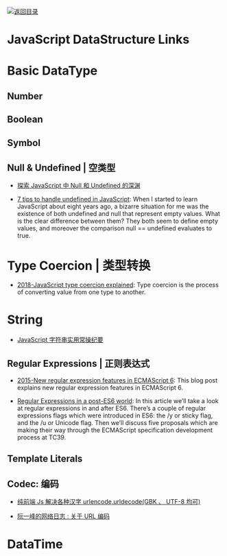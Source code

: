 [![返回目录](https://user-images.githubusercontent.com/5803001/38079637-ff0abcf0-3371-11e8-9b76-ad651620afc7.jpg)](https://github.com/wxyyxc1992/Awesome-Links)

# JavaScript DataStructure Links

# Basic DataType

## Number

## Boolean

## Symbol

## Null & Undefined | 空类型

- [探索 JavaScript 中 Null 和 Undefined 的深渊](https://zhuanlan.zhihu.com/p/24881939)

- [7 tips to handle undefined in JavaScript](https://rainsoft.io/7-tips-to-handle-undefined-in-javascript/): When I started to learn JavaScript about eight years ago, a bizarre situation for me was the existence of both undefined and null that represent empty values. What is the clear difference between them? They both seem to define empty values, and moreover the comparison null == undefined evaluates to true.

# Type Coercion | 类型转换

- [2018-JavaScript type coercion explained](https://parg.co/U8B): Type coercion is the process of converting value from one type to another.

# String

- [JavaScript 字符串实用常操纪要](http://www.jeffjade.com/2016/11/24/116-JavaScript-string-operation/)

## Regular Expressions | 正则表达式

- [2015-New regular expression features in ECMAScript 6](http://2ality.com/2015/07/regexp-es6.html): This blog post explains new regular expression features in ECMAScript 6.

- [Regular Expressions in a post-ES6 world](https://ponyfoo.com/articles/regular-expressions-post-es6): In this article we’ll take a look at regular expressions in and after ES6. There’s a couple of regular expressions flags which were introduced in ES6: the /y or sticky flag, and the /u or Unicode flag. Then we’ll discuss five proposals which are making their way through the ECMAScript specification development process at TC39.

## Template Literals

## Codec: 编码

- [纯前端 Js 解决各种汉字 urlencode,urldecode(GBK 、 UTF-8 均可)](http://zcw.me/blogwp/front-end-urldecode-gbk/)

- [阮一峰的网络日志 : 关于 URL 编码](http://www.ruanyifeng.com/blog/2010/02/url_encoding.html)

# DataTime

